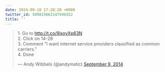 ```yaml
---
date: 2014-09-10 17:28:20 +0000
twitter_id: 509815662147940352
title: ''
---
```


<blockquote class="twitter-tweet"><p lang="en" dir="ltr">1. Go to <a href="http://t.co/9ixoyXp63N">http://t.co/9ixoyXp63N</a><br>2. Click on 14-28<br>3. Comment &quot;I want internet service providers classified as common carriers.&quot;<br>4. Done</p>&mdash; Andy Wibbels (@andymatic) <a href="https://twitter.com/andymatic/status/509484424350560257?ref_src=twsrc%5Etfw">September 9, 2014</a></blockquote>
<script async src="https://platform.twitter.com/widgets.js" charset="utf-8"></script>
